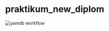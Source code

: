 # praktikum_new_diplom

![yamdb workflow](https://github.com/MihVS/foodgram-project-react/tree/main/.github/workflows/main.yml/badge.svg)